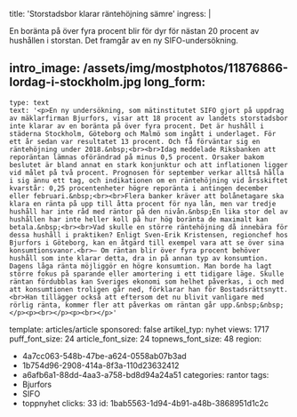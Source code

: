 title: 'Storstadsbor klarar räntehöjning sämre'
ingress: |
  <p>En boränta på över fyra procent blir för dyr för nästan 20 procent av hushållen i storstan. Det framgår av en ny SIFO-undersökning.
  </p>
  
intro_image: /assets/img/mostphotos/11876866-lordag-i-stockholm.jpg
long_form:
  -
    type: text
    text: '<p>En ny undersökning, som mätinstitutet SIFO gjort på uppdrag av mäklarfirman Bjurfors, visar att 18 procent av landets storstadsbor inte klarar av en boränta på över fyra procent. Det är hushåll i städerna Stockholm, Göteborg och Malmö som ingått i underlaget. För ett år sedan var resultatet 13 procent. Och få förväntar sig en räntehöjning under 2018.&nbsp;<br><br>Idag meddelade Riksbanken att reporäntan lämnas oförändrad på minus 0,5 procent. Orsaker bakom beslutet är bland annat en stark konjunktur och att inflationen ligger vid målet på två procent. Prognosen för september verkar alltså hålla i sig ännu ett tag, och indikationen om en räntehöjning vid årsskiftet kvarstår: 0,25 procentenheter högre reporänta i antingen december eller februari.&nbsp;<br><br>Flera banker kräver att bolånetagare ska klara en ränta på upp till åtta procent för nya lån, men var tredje hushåll har inte råd med räntor på den nivån.&nbsp;En lika stor del av hushållen har inte heller koll på hur hög boränta de maximalt kan betala.&nbsp;<br><br>Vad skulle en större räntehöjning då innebära för dessa hushåll i praktiken? Enligt Sven-Erik Kristensen, regionchef hos Bjurfors i Göteborg, kan en åtgärd till exempel vara att se över sina konsumtionsvanor.<br>– Om räntan blir över fyra procent behöver hushåll som inte klarar detta, dra in på annan typ av konsumtion. Dagens låga ränta möjliggör en högre konsumtion. Man borde ha lagt större fokus på sparande eller amortering i ett tidigare läge. Skulle räntan fördubblas kan Sveriges ekonomi som helhet påverkas, i och med att konsumtionen troligen går ned, förklarar han för Bostadsrättsnytt.<br>Han tillägger också att eftersom det nu blivit vanligare med rörlig ränta, kommer fler att påverkas om räntan går upp.&nbsp;&nbsp;</p><p><br></p><p><br></p>'
template: articles/article
sponsored: false
artikel_typ: nyhet
views: 1717
puff_font_size: 24
article_font_size: 24
topnews_font_size: 48
region:
  - 4a7cc063-548b-47be-a624-0558ab07b3ad
  - 1b754d96-2908-414a-8f3a-110d23632412
  - a6afb6a1-88dd-4aa3-a758-bd8d94a24a51
categories: rantor
tags:
  - Bjurfors
  - SIFO
  - toppnyhet
clicks: 33
id: 1bab5563-1d94-4b91-a48b-3868951d1c2c
